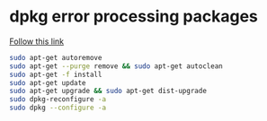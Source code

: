 # dpkg error processing packages

[Follow this link](https://askubuntu.com/questions/716915/dpkg-error-processing-packages-cannot-complete-install-desktop-gui-from-termina)

```bash
sudo apt-get autoremove
sudo apt-get --purge remove && sudo apt-get autoclean
sudo apt-get -f install
sudo apt-get update
sudo apt-get upgrade && sudo apt-get dist-upgrade
sudo dpkg-reconfigure -a
sudo dpkg --configure -a
```